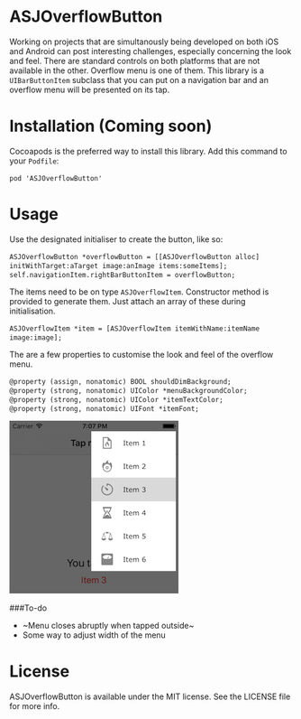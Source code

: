 # ASJOverflowButton

Working on projects that are simultanously being developed on both iOS and Android can post interesting challenges, especially concerning the look and feel. There are standard controls on both platforms that are not available in the other. Overflow menu is one of them. This library is a `UIBarButtonItem` subclass that you can put on a navigation bar and an overflow menu will be presented on its tap.

# Installation (Coming soon)

Cocoapods is the preferred way to install this library. Add this command to your `Podfile`:

```
pod 'ASJOverflowButton'
```

# Usage

Use the designated initialiser to create the button, like so:

```objc
ASJOverflowButton *overflowButton = [[ASJOverflowButton alloc] initWithTarget:aTarget image:anImage items:someItems];
self.navigationItem.rightBarButtonItem = overflowButton;
```
The items need to be on type `ASJOverflowItem`. Constructor method is provided to generate them. Just attach an array of these during initialisation.

```objc
ASJOverflowItem *item = [ASJOverflowItem itemWithName:itemName image:image];
```

The are a few properties to customise the look and feel of the overflow menu.

```objc
@property (assign, nonatomic) BOOL shouldDimBackground;
@property (strong, nonatomic) UIColor *menuBackgroundColor;
@property (strong, nonatomic) UIColor *itemTextColor;
@property (strong, nonatomic) UIFont *itemFont;
```

![alt tag](Screenshot.png)

###To-do
- ~Menu closes abruptly when tapped outside~
- Some way to adjust width of the menu

# License

ASJOverflowButton is available under the MIT license. See the LICENSE file for more info.
